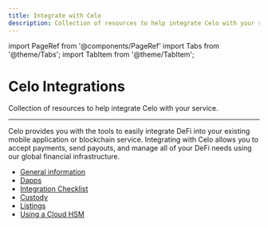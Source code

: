```yaml
---
title: Integrate with Celo
description: Collection of resources to help integrate Celo with your service.
---
```


import PageRef from '@components/PageRef'
import Tabs from '@theme/Tabs';
import TabItem from '@theme/TabItem';

# Celo Integrations

Collection of resources to help integrate Celo with your service.

---

Celo provides you with the tools to easily integrate DeFi into your existing mobile application or blockchain service. Integrating with Celo allows you to accept payments, send payouts, and manage all of your DeFi needs using our global financial infrastructure.

- [General information](/developer-guide/integrations/general)
- [Dapps](/developer-guide/integrations/dapps)
- [Integration Checklist](/developer-guide/integrations/checklist)
- [Custody](/developer-guide/integrations/custody)
- [Listings](/developer-guide/integrations/listings)
- [Using a Cloud HSM](/developer-guide/integrations/cloud-hsm)
